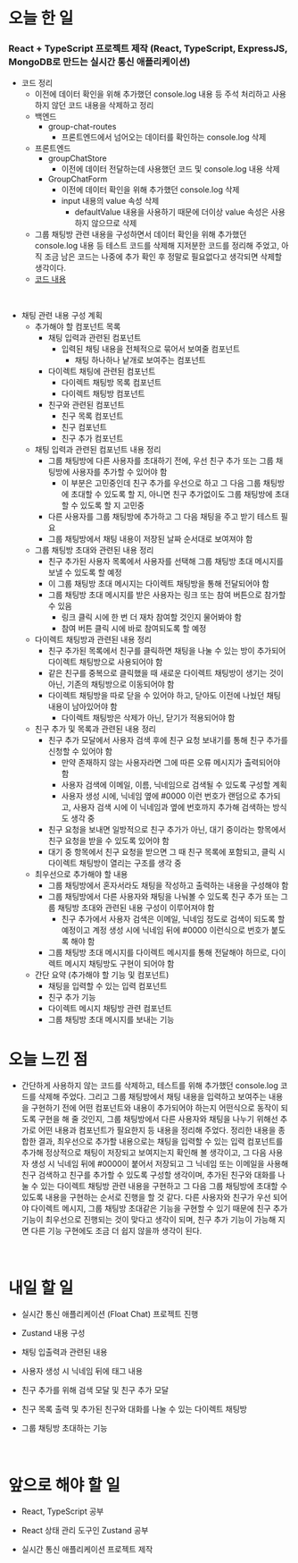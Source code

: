# 오늘 한 일

### React + TypeScript 프로젝트 제작 (React, TypeScript, ExpressJS, MongoDB로 만드는 실시간 통신 애플리케이션)

- 코드 정리
  - 이전에 데이터 확인을 위해 추가했던 console.log 내용 등 주석 처리하고 사용하지 않던 코드 내용을 삭제하고 정리
  - 백엔드
    - group-chat-routes
      - 프론트엔드에서 넘어오는 데이터를 확인하는 console.log 삭제
  - 프론트엔드
    - groupChatStore
      - 이전에 데이터 전달하는데 사용했던 코드 및 console.log 내용 삭제
    - GroupChatForm
      - 이전에 데이터 확인을 위해 추가했던 console.log 삭제
      - input 내용의 value 속성 삭제
        - defaultValue 내용을 사용하기 때문에 더이상 value 속성은 사용하지 않으므로 삭제
  - 그룹 채팅방 관련 내용을 구성하면서 데이터 확인을 위해 추가했던 console.log 내용 등 테스트 코드를 삭제해 지저분한 코드를 정리해 주었고, 아직 조금 남은 코드는 나중에 추가 확인 후 정말로 필요없다고 생각되면 삭제할 생각이다.
  - [코드 내용](https://github.com/jeongsangtae/float-chat/commit/bbc248a3cf91bc53111445576a01fa7cdc23268a)

<br />

- 채팅 관련 내용 구성 계획
  - 추가해야 할 컴포넌트 목록
    - 채팅 입력과 관련된 컴포넌트
      - 입력된 채팅 내용을 전체적으로 묶어서 보여줄 컴포넌트
        - 채팅 하나하나 낱개로 보여주는 컴포넌트
    - 다이렉트 채팅에 관련된 컴포넌트
      - 다이렉트 채팅방 목록 컴포넌트
      - 다이렉트 채팅방 컴포넌트
    - 친구와 관련된 컴포넌트
      - 친구 목록 컴포넌트
      - 친구 컴포넌트
      - 친구 추가 컴포넌트
  - 채팅 입력과 관련된 컴포넌트 내용 정리
    - 그룹 채팅방에 다른 사용자를 초대하기 전에, 우선 친구 추가 또는 그룹 채팅방에 사용자를 추가할 수 있어야 함
      - 이 부분은 고민중인데 친구 추가를 우선으로 하고 그 다음 그룹 채팅방에 초대할 수 있도록 할 지, 아니면 친구 추가없이도 그룹 채팅방에 초대할 수 있도록 할 지 고민중
    - 다른 사용자를 그룹 채팅방에 추가하고 그 다음 채팅을 주고 받기 테스트 필요
    - 그룹 채팅방에서 채팅 내용이 저장된 날짜 순서대로 보여져야 함
  - 그룹 채팅방 초대와 관련된 내용 정리
    - 친구 추가된 사용자 목록에서 사용자를 선택해 그룹 채팅방 초대 메시지를 보낼 수 있도록 할 예정
    - 이 그룹 채팅방 초대 메시지는 다이렉트 채팅방을 통해 전달되어야 함
    - 그룹 채팅방 초대 메시지를 받은 사용자는 링크 또는 참여 버튼으로 참가할 수 있음
      - 링크 클릭 시에 한 번 더 재차 참여할 것인지 물어봐야 함
      - 참여 버튼 클릭 시에 바로 참여되도록 할 예정
  - 다이렉트 채팅방과 관련된 내용 정리
    - 친구 추가된 목록에서 친구를 클릭하면 채팅을 나눌 수 있는 방이 추가되어 다이렉트 채팅방으로 사용되어야 함
    - 같은 친구를 중복으로 클릭했을 때 새로운 다이렉트 채팅방이 생기는 것이 아닌, 기존의 채팅방으로 이동되어야 함
    - 다이렉트 채팅방을 따로 닫을 수 있어야 하고, 닫아도 이전에 나눴던 채팅 내용이 남아있어야 함
      - 다이렉트 채팅방은 삭제가 아닌, 닫기가 적용되어야 함
  - 친구 추가 및 목록과 관련된 내용 정리
    - 친구 추가 모달에서 사용자 검색 후에 친구 요청 보내기를 통해 친구 추가를 신청할 수 있어야 함
      - 만약 존재하지 않는 사용자라면 그에 따른 오류 메시지가 출력되어야 함
      - 사용자 검색에 이메일, 이름, 닉네임으로 검색될 수 있도록 구성할 계획
      - 사용자 생성 시에, 닉네임 옆에 #0000 이런 번호가 랜덤으로 추가되고, 사용자 검색 시에 이 닉네임과 옆에 번호까지 추가해 검색하는 방식도 생각 중
    - 친구 요청을 보내면 일방적으로 친구 추가가 아닌, 대기 중이라는 항목에서 친구 요청을 받을 수 있도록 있어야 함
    - 대기 중 항목에서 친구 요청을 받으면 그 때 친구 목록에 포함되고, 클릭 시 다이렉트 채팅방이 열리는 구조를 생각 중
  - 최우선으로 추가해야 할 내용
    - 그룹 채팅방에서 혼자서라도 채팅을 작성하고 출력하는 내용을 구성해야 함
    - 그룹 채팅방에서 다른 사용자와 채팅을 나눠볼 수 있도록 친구 추가 또는 그룹 채팅방 초대와 관련된 내용 구성이 이루어져야 함
      - 친구 추가에서 사용자 검색은 이메일, 닉네임 정도로 검색이 되도록 할 예정이고 계정 생성 시에 닉네임 뒤에 #0000 이런식으로 번호가 붙도록 해야 함
    - 그룹 채팅방 초대 메시지를 다이렉트 메시지를 통해 전달해야 하므로, 다이렉트 메시지 채팅방도 구현이 되어야 함
  - 간단 요약 (추가해야 할 기능 및 컴포넌트)
    - 채팅을 입력할 수 있는 입력 컴포넌트
    - 친구 추가 기능
    - 다이렉트 메시지 채팅방 관련 컴포넌트
    - 그룹 채팅방 초대 메시지를 보내는 기능

# 오늘 느낀 점

- 간단하게 사용하지 않는 코드를 삭제하고, 테스트를 위해 추가했던 console.log 코드를 삭제해 주었다. 그리고 그룹 채팅방에서 채팅 내용을 입력하고 보여주는 내용을 구현하기 전에 어떤 컴포넌트와 내용이 추가되어야 하는지 어떤식으로 동작이 되도록 구현을 해 줄 것인지, 그룹 채팅방에서 다른 사용자와 채팅을 나누기 위해선 추가로 어떤 내용과 컴포넌트가 필요한지 등 내용을 정리해 주었다. 정리한 내용을 종합한 결과, 최우선으로 추가할 내용으로는 채팅을 입력할 수 있는 입력 컴포넌트를 추가해 정상적으로 채팅이 저장되고 보여지는지 확인해 볼 생각이고, 그 다음 사용자 생성 시 닉네임 뒤에 #0000이 붙어서 저장되고 그 닉네임 또는 이메일을 사용해 친구 검색하고 친구를 추가할 수 있도록 구성할 생각이며, 추가된 친구와 대화를 나눌 수 있는 다이렉트 채팅방 관련 내용을 구현하고 그 다음 그룹 채팅방에 초대할 수 있도록 내용을 구현하는 순서로 진행을 할 것 같다. 다른 사용자와 친구가 우선 되어야 다이렉트 메시지, 그룹 채팅방 초대같은 기능을 구현할 수 있기 때문에 친구 추가 기능이 최우선으로 진행되는 것이 맞다고 생각이 되며, 친구 추가 기능이 가능해 지면 다른 기능 구현에도 조금 더 쉽지 않을까 생각이 된다.

<br />

# 내일 할 일

- 실시간 통신 애플리케이션 (Float Chat) 프로젝트 진행

- Zustand 내용 구성

- 채팅 입출력과 관련된 내용

- 사용자 생성 시 닉네임 뒤에 태그 내용

- 친구 추가를 위해 검색 모달 및 친구 추가 모달

- 친구 목록 출력 및 추가된 친구와 대화를 나눌 수 있는 다이렉트 채팅방

- 그룹 채팅방 초대하는 기능

<br />

# 앞으로 해야 할 일

- React, TypeScript 공부

- React 상태 관리 도구인 Zustand 공부

- 실시간 통신 애플리케이션 프로젝트 제작
